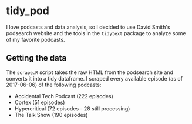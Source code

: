 # tidy_pod

I love podcasts and data analysis, so I decided to use David Smith's podsearch website and the tools in the `tidytext` package to analyze some of my favorite podcasts.

## Getting the data

The `scrape.R` script takes the raw HTML from the podsearch site and converts it into a tidy dataframe. I scraped every available episode (as of 2017-06-06) of the following podcasts: 

- Accidental Tech Podcast (222 episodes)
- Cortex (51 episodes)
- Hypercritical (72 episodes - 28 still processing)
- The Talk Show (190 episodes)

